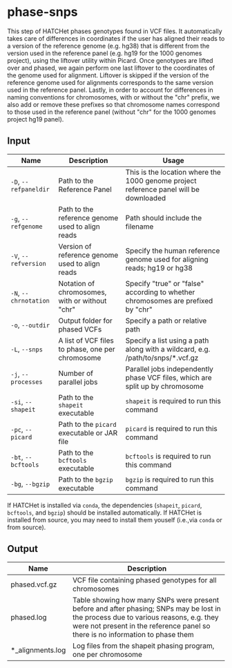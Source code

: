 # phase-snps

This step of HATCHet phases genotypes found in VCF files. It automatically takes care of differences in coordinates if the user has aligned their reads to a version of the reference genome (e.g. hg38) that is different from the version used in the reference panel (e.g. hg19 for the 1000 genomes project), using the liftover utility within Picard. Once genotypes are lifted over and phased, we again perform one last liftover to the coordinates of the genome used for alignment. Liftover is skipped if the version of the reference genome used for alignments corresponds to the same version used in the reference panel. Lastly, in order to account for differences in naming conventions for chromosomes, with or without the "chr" prefix, we also add or remove these prefixes so that chromosome names correspond to those used in the reference panel (without "chr" for the 1000 genomes project hg19 panel).

## Input

| Name | Description | Usage |
|------|-------------|-------|
| `-D`, `--refpaneldir` | Path to the Reference Panel | This is the location where the 1000 genome project reference panel will be downloaded |
| `-g`, `--refgenome` | Path to the reference genome used to align reads | Path should include the filename |
| `-V`, `--refversion` | Version of reference genome used to align reads | Specify the human reference genome used for aligning reads; hg19 or hg38 |
| `-N`, `--chrnotation` | Notation of chromosomes, with or without "chr" | Specify "true" or "false" according to whether chromosomes are prefixed by "chr" |
| `-o`, `--outdir` | Output folder for phased VCFs | Specify a path or relative path |
| `-L`, `--snps` | A list of VCF files to phase, one per chromosome | Specify a list using a path along with a wildcard, e.g. /path/to/snps/*.vcf.gz |
| `-j`, `--processes` | Number of parallel jobs | Parallel jobs independently phase VCF files, which are split up by chromosome |
| `-si`, `--shapeit` | Path to the `shapeit` executable | `shapeit` is required to run this command |
| `-pc`, `--picard` | Path to the `picard` executable or JAR file | `picard` is required to run this command |
| `-bt`, `--bcftools` | Path to the `bcftools` executable | `bcftools` is required to run this command |
| `-bg`, `--bgzip` | Path to the `bgzip` executable | `bgzip` is required to run this command |

If HATCHet is installed via `conda`, the dependencies (`shapeit`, `picard`, `bcftools`, and `bgzip`) should be installed automatically. If HATCHet is installed from source, you may need to install them youself (i.e.,via `conda` or from source).

## Output

| Name | Description |
|------|-------------|
| phased.vcf.gz | VCF file containing phased genotypes for all chromosomes |
| phased.log | Table showing how many SNPs were present before and after phasing; SNPs may be lost in the process due to various reasons, e.g. they were not present in the reference panel so there is no information to phase them |
| *_alignments.log | Log files from the shapeit phasing program, one per chromosome |
